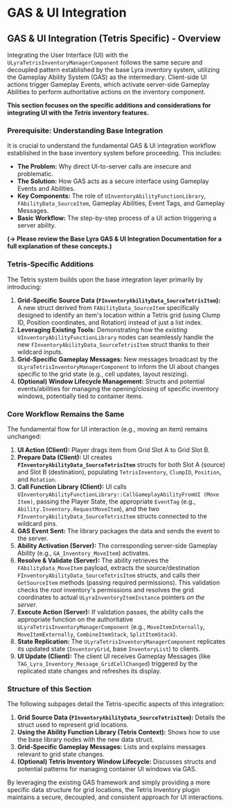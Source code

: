# GAS & UI Integration

## GAS & UI Integration (Tetris Specific) - Overview

Integrating the User Interface (UI) with the `ULyraTetrisInventoryManagerComponent` follows the same secure and decoupled pattern established by the base Lyra inventory system, utilizing the Gameplay Ability System (GAS) as the intermediary. Client-side UI actions trigger Gameplay Events, which activate server-side Gameplay Abilities to perform authoritative actions on the inventory component.

**This section focuses on the specific additions and considerations for integrating UI with the&#x20;**_**Tetris**_**&#x20;inventory features.**

### Prerequisite: Understanding Base Integration

It is crucial to understand the fundamental GAS & UI integration workflow established in the base inventory system before proceeding. This includes:

* **The Problem:** Why direct UI-to-server calls are insecure and problematic.
* **The Solution:** How GAS acts as a secure interface using Gameplay Events and Abilities.
* **Key Components:** The role of `UInventoryAbilityFunctionLibrary`, `FAbilityData_SourceItem`, Gameplay Abilities, Event Tags, and Gameplay Messages.
* **Basic Workflow:** The step-by-step process of a UI action triggering a server ability.

**(-> Please review the Base Lyra GAS & UI Integration Documentation for a full explanation of these concepts.)**

### Tetris-Specific Additions

The Tetris system builds upon the base integration layer primarily by introducing:

1. **Grid-Specific Source Data (`FInventoryAbilityData_SourceTetrisItem`):** A new struct derived from `FAbilityData_SourceItem` specifically designed to identify an item's location within a Tetris grid (using Clump ID, Position coordinates, and Rotation) instead of just a list index.
2. **Leveraging Existing Tools:** Demonstrating how the _existing_ `UInventoryAbilityFunctionLibrary` nodes can seamlessly handle the new `FInventoryAbilityData_SourceTetrisItem` struct thanks to their wildcard inputs.
3. **Grid-Specific Gameplay Messages:** New messages broadcast by the `ULyraTetrisInventoryManagerComponent` to inform the UI about changes specific to the grid state (e.g., cell updates, layout resizing).
4. **(Optional) Window Lifecycle Management:** Structs and potential events/abilities for managing the opening/closing of specific inventory windows, potentially tied to container items.

### Core Workflow Remains the Same

The fundamental flow for UI interaction (e.g., moving an item) remains unchanged:

1. **UI Action (Client):** Player drags item from Grid Slot A to Grid Slot B.
2. **Prepare Data (Client):** UI creates **`FInventoryAbilityData_SourceTetrisItem`** structs for both Slot A (source) and Slot B (destination), populating `TetrisInventory`, `ClumpID`, `Position`, and `Rotation`.
3. **Call Function Library (Client):** UI calls `UInventoryAbilityFunctionLibrary::CallGameplayAbilityFromUI (Move Item)`, passing the Player State, the appropriate `EventTag` (e.g., `Ability.Inventory.RequestMoveItem`), and the two `FInventoryAbilityData_SourceTetrisItem` structs connected to the wildcard pins.
4. **GAS Event Sent:** The library packages the data and sends the event to the server.
5. **Ability Activation (Server):** The corresponding server-side Gameplay Ability (e.g., `GA_Inventory_MoveItem`) activates.
6. **Resolve & Validate (Server):** The ability retrieves the `FAbilityData_MoveItem` payload, extracts the source/destination `FInventoryAbilityData_SourceTetrisItem` structs, and calls their `GetSourceItem` methods (passing required permissions). This validation checks the _root_ inventory's permissions and resolves the grid coordinates to actual `ULyraInventoryItemInstance` pointers _on the server_.
7. **Execute Action (Server):** If validation passes, the ability calls the appropriate function on the authoritative `ULyraTetrisInventoryManagerComponent` (e.g., `MoveItemInternally`, `MoveItemExternally`, `CombineItemStack`, `SplitItemStack`).
8. **State Replication:** The `ULyraTetrisInventoryManagerComponent` replicates its updated state (`InventoryGrid`, base `InventoryList`) to clients.
9. **UI Update (Client):** The client UI receives Gameplay Messages (like `TAG_Lyra_Inventory_Message_GridCellChanged`) triggered by the replicated state changes and refreshes its display.

### Structure of this Section

The following subpages detail the Tetris-specific aspects of this integration:

1. **Grid Source Data (`FInventoryAbilityData_SourceTetrisItem`):** Details the struct used to represent grid locations.
2. **Using the Ability Function Library (Tetris Context):** Shows how to use the base library nodes with the new data struct.
3. **Grid-Specific Gameplay Messages:** Lists and explains messages relevant to grid state changes.
4. **(Optional) Tetris Inventory Window Lifecycle:** Discusses structs and potential patterns for managing container UI windows via GAS.

By leveraging the existing GAS framework and simply providing a more specific data structure for grid locations, the Tetris Inventory plugin maintains a secure, decoupled, and consistent approach for UI interactions.
